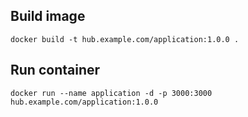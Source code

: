 ## Build image

`docker build -t hub.example.com/application:1.0.0 .`

## Run container

`docker run --name application -d -p 3000:3000 hub.example.com/application:1.0.0`

